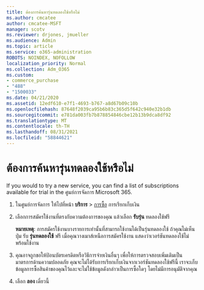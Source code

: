 ```yaml
---
title: ต้องการค้นหารุ่นทดลองใช้หรือไม่
ms.author: cmcatee
author: cmcatee-MSFT
manager: scotv
ms.reviewer: drjones, jmueller
ms.audience: Admin
ms.topic: article
ms.service: o365-administration
ROBOTS: NOINDEX, NOFOLLOW
localization_priority: Normal
ms.collection: Adm_O365
ms.custom:
- commerce_purchase
- "488"
- "1500033"
ms.date: 04/21/2020
ms.assetid: 12edf610-e7f1-4693-b767-a8d67b09c10b
ms.openlocfilehash: 87648f2039ca95b6b83c365d5f642c940e32b1db
ms.sourcegitcommit: e781da003fb7b878854846cbe12b13b9dca8df92
ms.translationtype: MT
ms.contentlocale: th-TH
ms.lasthandoff: 08/31/2021
ms.locfileid: "58844621"
---
```

# <a name="trying-to-find-a-trial"></a>ต้องการค้นหารุ่นทดลองใช้หรือไม่

If you would to try a new service, you can find a list of subscriptions available for trial in the ศูนย์การจัดการ Microsoft 365.
  
1. ในศูนย์การจัดการ ให้ไปที่หน้า **บริการ** \> [การซื้อ](https://go.microsoft.com/fwlink/p/?linkid=868433) การเรียกเก็บเงิน

2. เลือกการสมัครใช้งานที่ตรงกับความต้องการของคุณ แล้วเลือก  **รับรุ่น** ทดลองใช้ฟรี

    **หมายเหตุ**: การสมัครใช้งานบางรายการเท่านั้นที่สามารถใช้งานได้เป็นรุ่นทดลองใช้ ถ้าคุณไม่เห็นปุ่ม รับ **รุ่นทดลองใช้** ฟรี เมื่อคุณวางเมาส์เหนือการสมัครใช้งาน แสดงว่าเวอร์ชันทดลองใช้ไม่พร้อมใช้งาน
  
3. คุณอาจถูกขอให้ป้อนบัตรเครดิตหรือวิธีการจ่ายเงินอื่นๆ เพื่อให้การตรวจสอบเพิ่มเติมเป็นมาตรการด้านความปลอดภัย คุณจะไม่ได้รับการเรียกเก็บเงินจากเวอร์ชันทดลองใช้ฟรีนี้ เราจะเก็บข้อมูลการซื้อสินค้าของคุณไว้และจะไม่ใช้ข้อมูลดังกล่าวเป็นการซื้อใดๆ โดยไม่มีการอนุมัติจากคุณ

4. เลือก **ลอง** เดี๋ยวนี้
